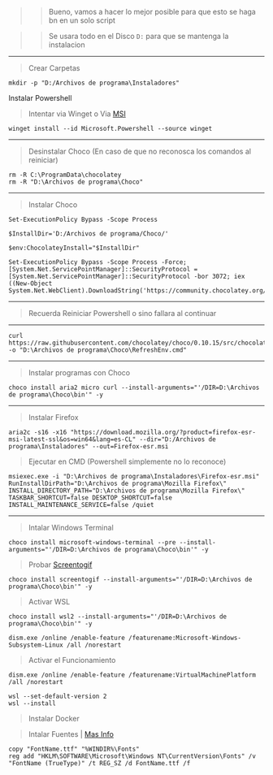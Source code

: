 >> Bueno, vamos a hacer lo mejor posible para que esto se haga bn en un solo script

>> Se usara todo en el Disco `D:` para que se mantenga la instalacion 
---
> Crear Carpetas
```
mkdir -p "D:/Archivos de programa\Instaladores"
```

Instalar Powershell
> Intentar via Winget o Via [MSI](https://github.com/PowerShell/PowerShell/releases/latest/download/PowerShell-7.3.8-win-x64.msi)
```
winget install --id Microsoft.Powershell --source winget
```

---
> Desinstalar Choco (En caso de que no reconosca los comandos al reiniciar)
```
rm -R C:\ProgramData\chocolatey
rm -R "D:\Archivos de programa\Choco"
```

---
> Instalar Choco
```
Set-ExecutionPolicy Bypass -Scope Process
```
```
$InstallDir='D:/Archivos de programa/Choco/'
```
```
$env:ChocolateyInstall="$InstallDir"
```
```
Set-ExecutionPolicy Bypass -Scope Process -Force; [System.Net.ServicePointManager]::SecurityProtocol = [System.Net.ServicePointManager]::SecurityProtocol -bor 3072; iex ((New-Object System.Net.WebClient).DownloadString('https://community.chocolatey.org/install.ps1'))
```
---
> Recuerda Reiniciar Powershell o sino fallara al continuar
---
```
curl https://raw.githubusercontent.com/chocolatey/choco/0.10.15/src/chocolatey.resources/redirects/RefreshEnv.cmd -o "D:\Archivos de programa\Choco\RefreshEnv.cmd"
```

---
> Instalar programas con Choco
```
choco install aria2 micro curl --install-arguments="'/DIR=D:\Archivos de programa\Choco\bin'" -y
```

---
> Instalar Firefox
```
aria2c -s16 -x16 "https://download.mozilla.org/?product=firefox-esr-msi-latest-ssl&os=win64&lang=es-CL" --dir="D:/Archivos de programa\Instaladores" --out=Firefox-esr.msi
```
> Ejecutar en CMD (Powershell simplemente no lo reconoce)
```
msiexec.exe -i "D:\Archivos de programa\Instaladores\Firefox-esr.msi" RunInstallDirPath="D:\Archivos de programa\Mozilla Firefox\" INSTALL_DIRECTORY_PATH="D:\Archivos de programa\Mozilla Firefox\" TASKBAR_SHORTCUT=false DESKTOP_SHORTCUT=false INSTALL_MAINTENANCE_SERVICE=false /quiet
```

---
> Intalar Windows Terminal
```
choco install microsoft-windows-terminal --pre --install-arguments="'/DIR=D:\Archivos de programa\Choco\bin'" -y
```

> Probar [Screentogif](https://www.screentogif.com/)
```
choco install screentogif --install-arguments="'/DIR=D:\Archivos de programa\Choco\bin'" -y
```


> Activar WSL
```
choco install wsl2 --install-arguments="'/DIR=D:\Archivos de programa\Choco\bin'" -y
```
```
dism.exe /online /enable-feature /featurename:Microsoft-Windows-Subsystem-Linux /all /norestart
```
> Activar el Funcionamiento
```
dism.exe /online /enable-feature /featurename:VirtualMachinePlatform /all /norestart
```
```
wsl --set-default-version 2
wsl --install
```

> Instalar Docker

> Intalar Fuentes | [Mas Info](https://msfn.org/board/topic/28300-installing-fonts-temporarly/#comment-194037)
```
copy "FontName.ttf" "%WINDIR%\Fonts"
reg add "HKLM\SOFTWARE\Microsoft\Windows NT\CurrentVersion\Fonts" /v "FontName (TrueType)" /t REG_SZ /d FontName.ttf /f
```
